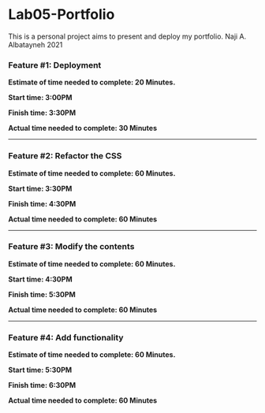 # Lab05-Portfolio

This is a personal project aims to present and deploy my portfolio.
Naji A. Albatayneh
2021


### Feature #1: Deployment

**Estimate of time needed to complete: 20 Minutes.**

**Start time: 3:00PM**

**Finish time: 3:30PM**

**Actual time needed to complete: 30 Minutes**

__________________________________________________________


### Feature #2: Refactor the CSS

**Estimate of time needed to complete: 60 Minutes.**

**Start time: 3:30PM**

**Finish time: 4:30PM**

**Actual time needed to complete: 60 Minutes**

__________________________________________________________


### Feature #3: Modify the contents

**Estimate of time needed to complete: 60 Minutes.**

**Start time: 4:30PM**

**Finish time: 5:30PM**

**Actual time needed to complete: 60 Minutes**

__________________________________________________________


### Feature #4: Add functionality

**Estimate of time needed to complete: 60 Minutes.**

**Start time: 5:30PM**

**Finish time: 6:30PM**

**Actual time needed to complete: 60 Minutes**
